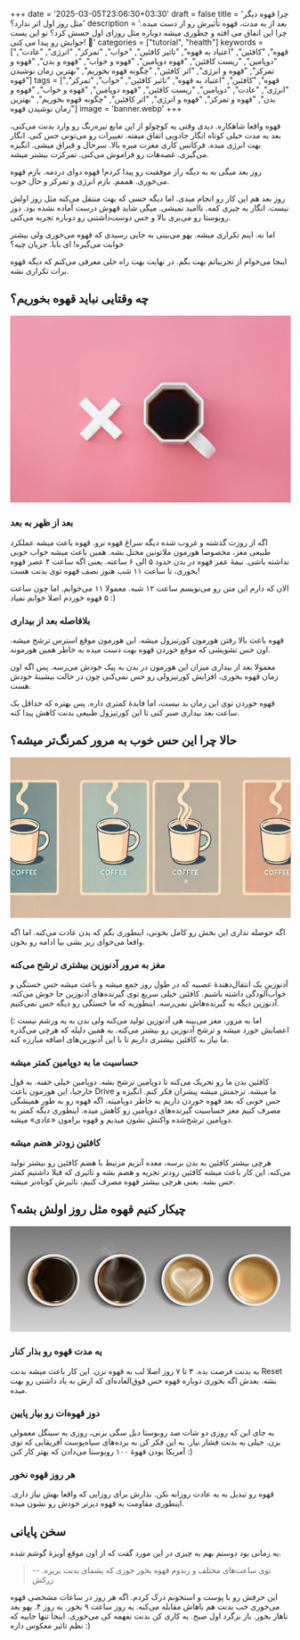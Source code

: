 +++
date = '2025-03-05T23:06:30+03:30'
draft = false
title = 'چرا قهوه دیگر مثل روز اول اثر ندارد؟'
description = 'بعد از یه مدت، قهوه تأثیرش رو از دست میده. چرا این اتفاق می افته و چطوری میشه دوباره مثل روزای اول حسش کرد؟ تو این پست جوابش رو پیدا می کنی! 🚀'
categories = ["tutorial", "health"]
keywords = ["قهوه", "کافئین", "اعتیاد به قهوه", "تاثیر کافئین", "خواب", "تمرکز", "انرژی", "عادت", "دوپامین", "ریست کافئین", "قهوه دوپامین", "قهوه و خواب", "قهوه و بدن", "قهوه و تمرکز", "قهوه و انرژی", "اثر کافئین", "چگونه قهوه بخوریم", "بهترین زمان نوشیدن قهوه"]
tags = ["قهوه", "کافئین", "اعتیاد به قهوه", "تاثیر کافئین", "خواب", "تمرکز", "انرژی", "عادت", "دوپامین", "ریست کافئین", "قهوه دوپامین", "قهوه و خواب", "قهوه و بدن", "قهوه و تمرکز", "قهوه و انرژی", "اثر کافئین", "چگونه قهوه بخوریم", "بهترین زمان نوشیدن قهوه"]
image = 'banner.webp'
+++

قهوه واقعا شاهکاره. دیدی وقتی یه کوچولو از این مایع تیره‌رنگ رو وارد بدنت می‌کنی، بعد یه مدت خیلی کوتاه انگار جادویی اتفاق میفته. تغییرات رو می‌تونی حس کنی. انگار بهت انرژی میده. فرکانس کاری مغزت میره بالا. سرحال و قبراق میشی. انگیزه می‌گیری. غصه‌هات رو فراموش می‌کنی. تمرکزت بیشتر میشه.

روز بعد میگی به به دیگه راز موفقیت رو پیدا کردم! قهوه دوای دردمه. بازم قهوه می‌خوری. هممم. بازم انرژی و تمرکز و حال خوب.

روز بعد هم این کار رو انجام میدی. اما دیگه حسی که بهت منتقل می‌کنه مثل روز اولش نیست. انگار یه چیزی کمه.
ناامید نمیشی. میگی شاید قهوش درست آماده نشده بود. دوز روبوستا رو می‌بری بالا و حس دوست‌داشتنی رو دوباره تجربه می‌کنی.

اما نه. اینم تکراری میشه. یهو می‌بینی به جایی رسیدی که قهوه می‌خوری ولی بیشتر خوابت می‌گیره!
ای بابا. جریان چیه؟

اینجا می‌خوام از تجربیاتم بهت بگم. در نهایت بهت راه حلی معرفی می‌کنم که دیگه قهوه برات تکراری نشه.

## چه وقتایی نباید قهوه بخوریم؟

![](no-coffee.webp)

### بعد از ظهر به بعد

اگه از روزت گذشته و غروب شده دیگه سراغ قهوه نرو. قهوه باعث میشه عملکرد طبیعی مغز، مخصوصا هورمون ملاتونین مختل بشه. همین باعث میشه خواب خوبی نداشته باشی.
نیمهٔ عمر قهوه در بدن حدود ۵ الی ۶ ساعته. یعنی اگه ساعت ۴ عصر قهوه بخوری، تا ساعت ۱۱ شب هنوز نصف قهوه توی بدنت هست!

الان که دارم این متن رو می‌نویسم ساعت ۱۲ شبه. معمولا ۱۱ می‌خوابم. اما چون ساعت ۵ قهوه خوردم اصلا خوابم نمیاد :)

### بلافاصله بعد از بیداری

قهوه باعث بالا رفتن هورمون کورتیزول میشه. این هورمون موقع استرس ترشح میشه. اون حس تشویشی که موقع خوردن قهوه بهت دست میده به خاطر همین هورمونه.

معمولا بعد از بیداری میزان این هورمون در بدن به پیک خودش می‌رسه. پس اگه اون زمان قهوه بخوری، افزایش کورتیزولی رو حس نمی‌کنی چون در حالت بیشینهٔ خودش هست.

قهوه خوردن توی این زمان بد نیست، اما فایدهٔ کمتری داره. پس بهتره که حداقل یک ساعت بعد بیداری صبر کنی تا این کورتیزول طبیعی بدنت کاهش پیدا کنه.

## حالا چرا این حس خوب به مرور کمرنگ‌تر میشه؟

![](coffee-everyday.webp)

اگه حوصله نداری این بخش رو کامل بخونی، اینطوری بگم که بدن عادت می‌کنه. اما اگه واقعا می‌خوای ریز بشی بیا ادامه رو بخون.

### مغز به مرور آدنوزین بیشتری ترشح می‌کنه

آدنوزین یک انتقال‌دهندهٔ عصبیه که در طول روز جمع میشه و باعث میشه حس خستگی و خواب‌آلودگی داشته باشیم. کافئین خیلی سریع توی گیرنده‌های آدنوزین جا خوش می‌کنه. آدنوزین دیگه به گیرنده‌هاش نمی‌رسه. اینطوریه که ما خستگی رو دیگه حس نمی‌کنیم.

اما به مرور، مغز می‌بینه هی آدنوزین تولید می‌کنه ولی بدن به یه ورشم نیست :) اعصابش خورد میشه و ترشح آدنوزین رو بیشتر می‌کنه. به همین دلیله که هرچی می‌گذره ما نیاز به کافئین بیشتری داریم تا با این آدنوزین‌های اضافه مبارزه کنه.

### حساسیت ما به دوپامین کمتر میشه

کافئین بدن ما رو تحریک می‌کنه تا دوپامین ترشح بشه. دوپامین خیلی خفنه. به قول خارجیا، این هورمون باعث Drive ما میشه. ترجمش میشه پیشران فکر کنم. انگیزه و حس خوبی که بعد قهوه خوردن داریم به خاطر دوپامینه.
اگه قهوه رو به طور همیشگی مصرف کنیم مغز حساسیت گیرنده‌های دوپامین رو کاهش میده. اینطوری دیگه کمتر به دوپامین ترشح‌شده واکنش نشون میدیم و قهوه برامون «عادی» میشه.

### کافئین زودتر هضم میشه

هرچی بیشتر کافئین به بدن برسه، معده آنزیم مرتبط با هضم کافئین رو بیشتر تولید می‌کنه. این کار باعث میشه کافئین زودتر تجزیه و هضم بشه و تاثیری که قبلا داشتیم کمتر حس بشه. یعنی هرچی بیشتر قهوه مصرف کنیم، تاثیرش کوتاه‌تر میشه.

## چیکار کنیم قهوه مثل روز اولش بشه؟

![](coffee-love.webp)

### یه مدت قهوه رو بذار کنار

به بدنت فرصت بده. ۳ تا ۷ روز اصلا لب به قهوه نزن. این کار باعث میشه بدنت Reset بشه. بعدش اگه بخوری دوباره قهوه حس فوق‌العاده‌ای که ازش به یاد داشتی رو بهت میده.

### دوز قهوه‌ات رو بیار پایین

به جای این که روزی دو شات صد روبوستا دبل سگی بزنی، روزی یه سینگل معمولی بزن. خیلی به بدنت فشار نیار. به این فکر کن به برده‌های سیاه‌پوست آفریقایی که توی آمریکا بودن قهوهٔ ۱۰۰ روبوستا می‌دادن که بهتر کار کنن :)

### هر روز قهوه نخور

قهوه رو تبدیل به یه عادت روزانه نکن. بذارش برای روزایی که واقعا بهش نیاز داری. اینطوری مقاومت به قهوه دیرتر خودش رو نشون میده.

## سخن پایانی

یه زمانی بود دوستم بهم یه چیزی در این مورد گفت که از اون موقع آویزهٔ گوشم شده.

> توی ساعت‌های مختلف و رندوم قهوه بخور جوری که پشمای بدنت بریزه.
> -- زرکش

این حرفش رو با پوست و استخونم درک کردم. اگه هر روز در ساعات مشخصی قهوه می‌خوری خب بدنت هم باهاش مقابله می‌کنه. یه روز ساعت ۹ بخور. یه روز ۴. یهو بعد ناهار بخور. باز برگرد اول صبح. یه کاری کن بدنت نفهمه کی می‌خوری. اینجا تنها جاییه که نظم تاثیر معکوس داره :)

